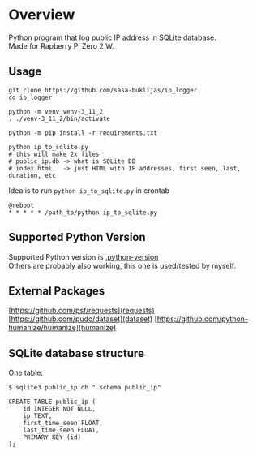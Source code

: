 # Overview
Python program that log public IP address in SQLite database.  
Made for Rapberry Pi Zero 2 W.  

## Usage
```
git clone https://github.com/sasa-buklijas/ip_logger
cd ip_logger

python -m venv venv-3_11_2
. ./venv-3_11_2/bin/activate

python -m pip install -r requirements.txt

python ip_to_sqlite.py
# this will make 2x files
# public_ip.db -> what is SQLite DB
# index.html   -> just HTML with IP addresses, first seen, last, duration, etc
```
Idea is to run `python ip_to_sqlite.py` in crontab
```
@reboot
* * * * * /path_to/python ip_to_sqlite.py
```

## Supported Python Version
Supported Python version is [.python-version](.python-version)  
Others are probably also working, this one is used/tested by myself.

## External Packages
[https://github.com/psf/requests](requests)  
[https://github.com/pudo/dataset](dataset)
[https://github.com/python-humanize/humanize](humanize)

## SQLite database structure
One table:
```
$ sqlite3 public_ip.db ".schema public_ip"

CREATE TABLE public_ip (
	id INTEGER NOT NULL,
	ip TEXT,
	first_time_seen FLOAT,
	last_time_seen FLOAT,
	PRIMARY KEY (id)
);
```



